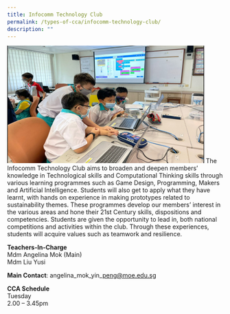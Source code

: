 ```yaml
---
title: Infocomm Technology Club
permalink: /types-of-cca/infocomm-technology-club/
description: ""
---
```

![](/images/2023-cca-infocomm%20technology%20club.png)
The Infocomm Technology Club aims to broaden and deepen members’ knowledge in Technological skills and Computational Thinking skills through various learning programmes such as Game Design, Programming, Makers and Artificial Intelligence. Students will also get to apply what they have learnt, with hands on experience in making prototypes related to sustainability themes. These programmes develop our members’ interest in the various areas and hone their 21st Century skills, dispositions and competencies. Students are given the opportunity to lead in, both national competitions and activities within the club. Through these experiences, students will acquire values such as teamwork and resilience.

**Teachers-In-Charge**
<br>Mdm Angelina Mok (Main)
<br>Mdm Liu Yusi

**Main Contact**: angelina\_mok\_yin\_peng@moe.edu.sg

**CCA Schedule**
<br>Tuesday
<br>2.00 – 3.45pm